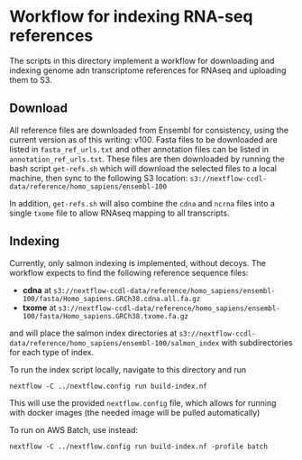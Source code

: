 # Workflow for indexing RNA-seq references

The scripts in this directory implement a workflow for downloading and indexing genome adn transcriptome references for RNAseq and uploading them to S3.

## Download

All reference files are downloaded from Ensembl for consistency, using the current version as of this writing: v100.
Fasta files to be downloaded are listed in `fasta_ref_urls.txt` and other annotation files can be listed in `annotation_ref_urls.txt`.
These files are then downloaded by running the bash script `get-refs.sh` which will download the selected files to a local machine, then sync to the following S3 location: `s3://nextflow-ccdl-data/reference/homo_sapiens/ensembl-100`

In addition, `get-refs.sh` will also combine the `cdna` and `ncrna` files into a single `txome` file to allow RNAseq mapping to all transcripts.

## Indexing

Currently, only salmon indexing is implemented, without decoys.
The workflow expects to find the following reference sequence files:

- **cdna** at `s3://nextflow-ccdl-data/reference/homo_sapiens/ensembl-100/fasta/Homo_sapiens.GRCh38.cdna.all.fa.gz`
- **txome** at `s3://nextflow-ccdl-data/reference/homo_sapiens/ensembl-100/fasta/Homo_sapiens.GRCh38.txome.fa.gz`

and will place the salmon index directories at `s3://nextflow-ccdl-data/reference/homo_sapiens/ensembl-100/salmon_index` with subdirectories for each type of index.

To run the index script locally, navigate to this directory and run
```
nextflow -C ../nextflow.config run build-index.nf
```

This will use the provided `nextflow.config` file, which allows for running with docker images (the needed image will be pulled automatically)

To run on AWS Batch, use instead:

```
nextflow -C ../nextflow.config run build-index.nf -profile batch
```